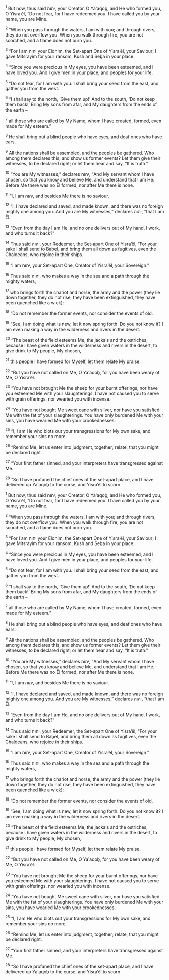 <sup>1</sup> But now, thus said יהוה, your Creator, O Ya‛aqoḇ, and He who formed you, O Yisra’ĕl, “Do not fear, for I have redeemed you. I have called you by your name, you are Mine.

<sup>2</sup> “When you pass through the waters, I am with you; and through rivers, they do not overflow you. When you walk through fire, you are not scorched, and a flame does not burn you.

<sup>3</sup> “For I am יהוה your Elohim, the Set-apart One of Yisra’ĕl, your Saviour; I gave Mitsrayim for your ransom, Kush and Seḇa in your place.

<sup>4</sup> “Since you were precious in My eyes, you have been esteemed, and I have loved you. And I give men in your place, and peoples for your life.

<sup>5</sup> “Do not fear, for I am with you. I shall bring your seed from the east, and gather you from the west.

<sup>6</sup> “I shall say to the north, ‘Give them up!’ And to the south, ‘Do not keep them back!’ Bring My sons from afar, and My daughters from the ends of the earth –

<sup>7</sup> all those who are called by My Name, whom I have created, formed, even made for My esteem.”

<sup>8</sup> He shall bring out a blind people who have eyes, and deaf ones who have ears.

<sup>9</sup> All the nations shall be assembled, and the peoples be gathered. Who among them declares this, and show us former events? Let them give their witnesses, to be declared right; or let them hear and say, “It is truth.”

<sup>10</sup> “You are My witnesses,” declares יהוה, “And My servant whom I have chosen, so that you know and believe Me, and understand that I am He. Before Me there was no Ĕl formed, nor after Me there is none.

<sup>11</sup> “I, I am יהוה, and besides Me there is no saviour.

<sup>12</sup> “I, I have declared and saved, and made known, and there was no foreign mighty one among you. And you are My witnesses,” declares יהוה, “that I am Ĕl.

<sup>13</sup> “Even from the day I am He, and no one delivers out of My hand. I work, and who turns it back?”

<sup>14</sup> Thus said יהוה, your Redeemer, the Set-apart One of Yisra’ĕl, “For your sake I shall send to Baḇel, and bring them all down as fugitives, even the Chaldeans, who rejoice in their ships.

<sup>15</sup> “I am יהוה, your Set-apart One, Creator of Yisra’ĕl, your Sovereign.”

<sup>16</sup> Thus said יהוה, who makes a way in the sea and a path through the mighty waters,

<sup>17</sup> who brings forth the chariot and horse, the army and the power (they lie down together, they do not rise, they have been extinguished, they have been quenched like a wick):

<sup>18</sup> “Do not remember the former events, nor consider the events of old.

<sup>19</sup> “See, I am doing what is new, let it now spring forth. Do you not know it? I am even making a way in the wilderness and rivers in the desert.

<sup>20</sup> “The beast of the field esteems Me, the jackals and the ostriches, because I have given waters in the wilderness and rivers in the desert, to give drink to My people, My chosen,

<sup>21</sup> this people I have formed for Myself, let them relate My praise.

<sup>22</sup> “But you have not called on Me, O Ya‛aqoḇ, for you have been weary of Me, O Yisra’ĕl.

<sup>23</sup> “You have not brought Me the sheep for your burnt offerings, nor have you esteemed Me with your slaughterings. I have not caused you to serve with grain offerings, nor wearied you with incense.

<sup>24</sup> “You have not bought Me sweet cane with silver, nor have you satisfied Me with the fat of your slaughterings. You have only burdened Me with your sins, you have wearied Me with your crookednesses.

<sup>25</sup> “I, I am He who blots out your transgressions for My own sake, and remember your sins no more.

<sup>26</sup> “Remind Me, let us enter into judgment, together; relate, that you might be declared right.

<sup>27</sup> “Your first father sinned, and your interpreters have transgressed against Me.

<sup>28</sup> “So I have profaned the chief ones of the set-apart place, and I have delivered up Ya‛aqoḇ to the curse, and Yisra’ĕl to scorn.

<sup>1</sup> But now, thus said יהוה, your Creator, O Ya‛aqoḇ, and He who formed you, O Yisra’ĕl, “Do not fear, for I have redeemed you. I have called you by your name, you are Mine.

<sup>2</sup> “When you pass through the waters, I am with you; and through rivers, they do not overflow you. When you walk through fire, you are not scorched, and a flame does not burn you.

<sup>3</sup> “For I am יהוה your Elohim, the Set-apart One of Yisra’ĕl, your Saviour; I gave Mitsrayim for your ransom, Kush and Seḇa in your place.

<sup>4</sup> “Since you were precious in My eyes, you have been esteemed, and I have loved you. And I give men in your place, and peoples for your life.

<sup>5</sup> “Do not fear, for I am with you. I shall bring your seed from the east, and gather you from the west.

<sup>6</sup> “I shall say to the north, ‘Give them up!’ And to the south, ‘Do not keep them back!’ Bring My sons from afar, and My daughters from the ends of the earth –

<sup>7</sup> all those who are called by My Name, whom I have created, formed, even made for My esteem.”

<sup>8</sup> He shall bring out a blind people who have eyes, and deaf ones who have ears.

<sup>9</sup> All the nations shall be assembled, and the peoples be gathered. Who among them declares this, and show us former events? Let them give their witnesses, to be declared right; or let them hear and say, “It is truth.”

<sup>10</sup> “You are My witnesses,” declares יהוה, “And My servant whom I have chosen, so that you know and believe Me, and understand that I am He. Before Me there was no Ĕl formed, nor after Me there is none.

<sup>11</sup> “I, I am יהוה, and besides Me there is no saviour.

<sup>12</sup> “I, I have declared and saved, and made known, and there was no foreign mighty one among you. And you are My witnesses,” declares יהוה, “that I am Ĕl.

<sup>13</sup> “Even from the day I am He, and no one delivers out of My hand. I work, and who turns it back?”

<sup>14</sup> Thus said יהוה, your Redeemer, the Set-apart One of Yisra’ĕl, “For your sake I shall send to Baḇel, and bring them all down as fugitives, even the Chaldeans, who rejoice in their ships.

<sup>15</sup> “I am יהוה, your Set-apart One, Creator of Yisra’ĕl, your Sovereign.”

<sup>16</sup> Thus said יהוה, who makes a way in the sea and a path through the mighty waters,

<sup>17</sup> who brings forth the chariot and horse, the army and the power (they lie down together, they do not rise, they have been extinguished, they have been quenched like a wick):

<sup>18</sup> “Do not remember the former events, nor consider the events of old.

<sup>19</sup> “See, I am doing what is new, let it now spring forth. Do you not know it? I am even making a way in the wilderness and rivers in the desert.

<sup>20</sup> “The beast of the field esteems Me, the jackals and the ostriches, because I have given waters in the wilderness and rivers in the desert, to give drink to My people, My chosen,

<sup>21</sup> this people I have formed for Myself, let them relate My praise.

<sup>22</sup> “But you have not called on Me, O Ya‛aqoḇ, for you have been weary of Me, O Yisra’ĕl.

<sup>23</sup> “You have not brought Me the sheep for your burnt offerings, nor have you esteemed Me with your slaughterings. I have not caused you to serve with grain offerings, nor wearied you with incense.

<sup>24</sup> “You have not bought Me sweet cane with silver, nor have you satisfied Me with the fat of your slaughterings. You have only burdened Me with your sins, you have wearied Me with your crookednesses.

<sup>25</sup> “I, I am He who blots out your transgressions for My own sake, and remember your sins no more.

<sup>26</sup> “Remind Me, let us enter into judgment, together; relate, that you might be declared right.

<sup>27</sup> “Your first father sinned, and your interpreters have transgressed against Me.

<sup>28</sup> “So I have profaned the chief ones of the set-apart place, and I have delivered up Ya‛aqoḇ to the curse, and Yisra’ĕl to scorn.

